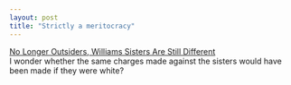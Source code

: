 ```yaml
---
layout: post
title: "Strictly a meritocracy"
---
```




<a href="http://www.nytimes.com/2002/08/25/sports/tennis/25WILL.html">No Longer Outsiders, Williams Sisters Are Still Different</a><br>
I wonder whether the same charges made against the sisters would have been made if they were white?


